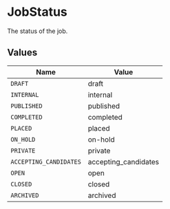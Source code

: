 # JobStatus

The status of the job.


## Values

| Name                   | Value                  |
| ---------------------- | ---------------------- |
| `DRAFT`                | draft                  |
| `INTERNAL`             | internal               |
| `PUBLISHED`            | published              |
| `COMPLETED`            | completed              |
| `PLACED`               | placed                 |
| `ON_HOLD`              | on-hold                |
| `PRIVATE`              | private                |
| `ACCEPTING_CANDIDATES` | accepting_candidates   |
| `OPEN`                 | open                   |
| `CLOSED`               | closed                 |
| `ARCHIVED`             | archived               |